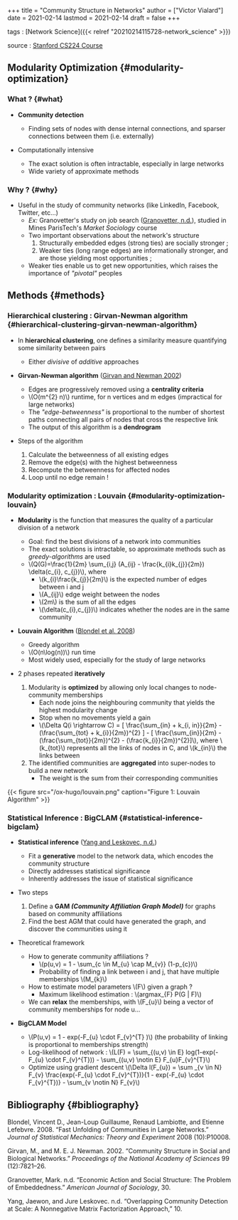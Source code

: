 +++
title = "Community Structure in Networks"
author = ["Victor Vialard"]
date = 2021-02-14
lastmod = 2021-02-14
draft = false
+++

tags
: [Network Science]({{< relref "20210214115728-network_science" >}})

source
: [Stanford CS224 Course](http://web.stanford.edu/class/cs224w/slides/04-communities.pdf)

## Modularity Optimization {#modularity-optimization}

### What ? {#what}

- **Community detection**

  - Finding sets of nodes with dense internal connections, and sparser connections between them (i.e. externally)

- Computationally intensive
  - The exact solution is often intractable, especially in large networks
  - Wide variety of approximate methods

### Why ? {#why}

- Useful in the study of community networks (like LinkedIn, Facebook, Twitter, etc...)
  - _Ex:_ Granovetter's study on job search ([Granovetter, n.d.](#org7d3a817)), studied in Mines ParisTech's _Market Sociology_ course
  - Two important observations about the network's structure
    1.  Structurally embedded edges (strong ties) are socially stronger ;
    2.  Weaker ties (long range edges) are informationally stronger, and are those yielding most opportunities ;
  - Weaker ties enable us to get new opportunities, which raises the importance of _"pivotal"_ peoples

## Methods {#methods}

### Hierarchical clustering : Girvan-Newman algorithm {#hierarchical-clustering-girvan-newman-algorithm}

- In **hierarchical clustering**, one defines a similarity measure quantifying some similarity between pairs

  - Either _divisive_ of _additive_ approaches

- **Girvan-Newman algorithm** ([Girvan and Newman 2002](#org144f11c))

  - Edges are progressively removed using a **centrality criteria**
  - \\(O(m^{2} n)\\) runtime, for n vertices and m edges (impractical for large networks)
  - The _"edge-betweenness"_ is proportional to the number of shortest paths connecting all pairs of nodes that cross the respective link
  - The output of this algorithm is a **dendrogram**

- Steps of the algorithm
  1.  Calculate the betweenness of all existing edges
  2.  Remove the edge(s) with the highest betweenness
  3.  Recompute the betweenness for affected nodes
  4.  Loop until no edge remain !

### Modularity optimization : Louvain {#modularity-optimization-louvain}

- **Modularity** is the function that measures the quality of a particular division of a network

  - Goal: find the best divisions of a network into communities
  - The exact solutions is intractable, so approximate methods such as _greedy-algorithms_ are used
  - \\(Q(G)=\frac{1}{2m} \sum\_{i,j} (A\_{ij} - \frac{k\_{i}k\_{j}}{2m}) \delta(c\_{i}, c\_{j})\\), where
    - \\(k\_{i}\frac{k\_{j}}{2m}\\) is the expected number of edges between i and j
    - \\(A\_{ij}\\) edge weight between the nodes
    - \\(2m\\) is the sum of all the edges
    - \\(\delta(c\_{i},c\_{j})\\) indicates whether the nodes are in the same community

- **Louvain Algorithm** ([Blondel et al. 2008](#org4bceaa8))

  - Greedy algorithm
  - \\(O(n\log(n))\\) run time
  - Most widely used, especially for the study of large networks

- 2 phases repeated **iteratively**
  1.  Modularity is **optimized** by allowing only local changes to node-community memberships
      - Each node joins the neighbouring community that yields the highest modularity change
      - Stop when no movements yield a gain
      - \\(\Delta Q(i \rightarrow C) = [ \frac{\sum\_{in} + k\_{i, in}}{2m} - (\frac{\sum\_{tot} + k\_{i}}{2m})^{2} ] - [ \frac{\sum\_{in}}{2m} - (\frac{\sum\_{tot}}{2m})^{2} - (\frac{k\_{i}}{2m})^{2}]\\), where \\(k\_{tot}\\) represents all the links of nodes in C, and \\(k\_{in}\\) the links between
  2.  The identified communities are **aggregated** into super-nodes to build a new network
      - The weight is the sum from their corresponding communities

{{< figure src="/ox-hugo/louvain.png" caption="Figure 1: Louvain Algorithm" >}}

### Statistical Inference : BigCLAM {#statistical-inference-bigclam}

- **Statistical inference** ([Yang and Leskovec, n.d.](#org20f7be6))

  - Fit a **generative** model to the network data, which encodes the community structure
  - Directly addresses statistical significance
  - Inherently addresses the issue of statistical significance

- Two steps

  1.  Define a **GAM _(Community Affiliation Graph Model)_** for graphs based on community affiliations
  2.  Find the best AGM that could have generated the graph, and discover the communities using it

- Theoretical framework

  - How to generate community affiliations ?
    - \\(p(u,v) = 1 - \sum\_{c \in M\_{u} \cap M\_{v}} (1-p\_{c})\\)
    - Probability of finding a link between i and j, that have multiple memberships \\(M\_{k}\\)
  - How to estimate model parameters \\(F\\) given a graph ?
    - Maximum likelihood estimation : \\(argmax\_{F} P(G | F)\\)
  - We can **relax** the memberships, with \\(F\_{u}\\) being a vector of community memberships for node u...

- **BigCLAM Model**
  - \\(P(u,v) = 1 - exp(-F\_{u} \cdot F\_{v}^{T} )\\) (the probability of linking is proportional to memberships strength)
  - Log-likelihood of network : \\(L(F) = \sum\_{(u,v) \in E} log(1-exp(-F\_{u} \cdot F\_{v}^{T})) - \sum\_{(u,v) \notin E} F\_{u}F\_{v}^{T}\\)
  - Optimize using gradient descent \\(\Delta l(F\_{u}) = \sum \_{v \in N} F\_{v} \frac{exp(-F\_{u} \cdot F\_{v}^{T})}{1 - exp(-F\_{u} \cdot F\_{v}^{T})} - \sum\_{v \notin N} F\_{v}\\)

## Bibliography {#bibliography}

<a id="org4bceaa8"></a>Blondel, Vincent D., Jean-Loup Guillaume, Renaud Lambiotte, and Etienne Lefebvre. 2008. “Fast Unfolding of Communities in Large Networks.” _Journal of Statistical Mechanics: Theory and Experiment_ 2008 (10):P10008.

<a id="org144f11c"></a>Girvan, M., and M. E. J. Newman. 2002. “Community Structure in Social and Biological Networks.” _Proceedings of the National Academy of Sciences_ 99 (12):7821–26.

<a id="org7d3a817"></a>Granovetter, Mark. n.d. “Economic Action and Social Structure: The Problem of Embeddedness.” _American Journal of Sociology_, 30.

<a id="org20f7be6"></a>Yang, Jaewon, and Jure Leskovec. n.d. “Overlapping Community Detection at Scale: A Nonnegative Matrix Factorization Approach,” 10.
